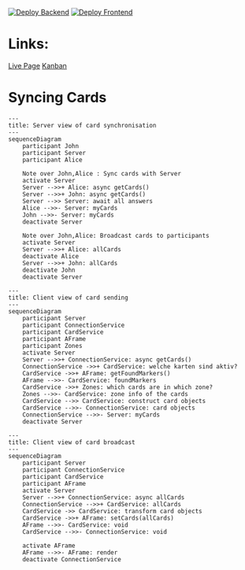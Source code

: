 [![Deploy Backend](https://github.com/yuru-baku/InfintyDeck/actions/workflows/main_infinitydeck.yml/badge.svg)](https://github.com/yuru-baku/InfintyDeck/actions/workflows/main_infinitydeck.yml)
[![Deploy Frontend](https://github.com/yuru-baku/InfintyDeck/actions/workflows/deploy-vue_config.yml/badge.svg)](https://github.com/yuru-baku/InfintyDeck/actions/workflows/deploy-vue_config.yml)
# Links:
[Live Page](https://yuru-baku.github.io/InfintyDeck/)
[Kanban](https://miro.com/welcomeonboard/Y0pHWlpaUjEwR0RYSjBvZjFmMDYwcXRKRVhmY2M2a2FKY0ZJdFRvOU1qM01qVTUyRzdkbHVJTnc4TmhZa0RJQ3wzNDU4NzY0NTc0NzE4Mzk3MjYyfDI=?share_link_id=690598034590)

# Syncing Cards
```mermaid
---
title: Server view of card synchronisation
---
sequenceDiagram
	participant John
	participant Server
	participant Alice
	
	Note over John,Alice : Sync cards with Server
	activate Server
	Server -->>+ Alice: async getCards()
	Server -->>+ John: async getCards()
	Server -->> Server: await all answers
	Alice -->>- Server: myCards
	John -->>- Server: myCards
    deactivate Server
    
	Note over John,Alice: Broadcast cards to participants
	activate Server
	Server -->>+ Alice: allCards
	deactivate Alice
	Server -->>+ John: allCards
	deactivate John
	deactivate Server
```

```mermaid
---
title: Client view of card sending
---
sequenceDiagram
	participant Server
	participant ConnectionService
	participant CardService
	participant AFrame
	participant Zones
	activate Server
	Server -->>+ ConnectionService: async getCards()
	ConnectionService ->>+ CardService: welche karten sind aktiv?
	CardService ->>+ AFrame: getFoundMarkers()
	AFrame -->>- CardService: foundMarkers
	CardService ->>+ Zones: which cards are in which zone?
	Zones -->>- CardService: zone info of the cards
	CardService -->> CardService: construct card objects
	CardService -->>- ConnectionService: card objects
	ConnectionService -->>- Server: myCards
	deactivate Server
```

```mermaid
---
title: Client view of card broadcast
---
sequenceDiagram
	participant Server
	participant ConnectionService
	participant CardService
	participant AFrame
	activate Server
	Server -->>+ ConnectionService: async allCards
    ConnectionService -->>+ CardService: allCards
    CardService ->> CardService: transform card objects
    CardService ->>+ AFrame: setCards(allCards)
    AFrame -->>- CardService: void
    CardService -->>- ConnectionService: void
     
	activate AFrame
    AFrame -->>- AFrame: render
    deactivate ConnectionService

```
